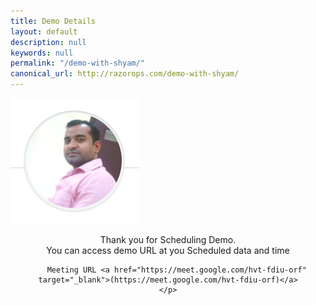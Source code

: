 ```yaml
---
title: Demo Details
layout: default
description: null
keywords: null
permalink: "/demo-with-shyam/"
canonical_url: http://razorops.com/demo-with-shyam/
---
```


![](/images/shyam-mohan.png)

<center>
	<p>
		Thank you for Scheduling Demo. <br>
		You can access demo URL at you Scheduled data and time  <br>
		
		Meeting URL <a href="https://meet.google.com/hvt-fdiu-orf"  target="_blank">(https://meet.google.com/hvt-fdiu-orf)</a>
	</p>
</center>